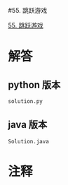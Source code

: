 #55. 跳跃游戏

[55. 跳跃游戏](https://leetcode.cn/problems/jump-game?envType=featured-list&envId=2cktkvj?envType=featured-list&envId=2cktkvj)
                 
# 解答
                 
## python 版本

````include python
solution.py
````


## java 版本



````include java
Solution.java
````
                 

# 注释
